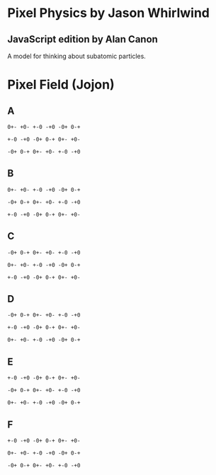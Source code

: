 # Pixel Physics by Jason Whirlwind

## JavaScript edition by Alan Canon

A model for thinking about subatomic particles.

# Pixel Field (Jojon)

## A

    0+- +0- +-0 -+0 -0+ 0-+

    +-0 -+0 -0+ 0-+ 0+- +0-

    -0+ 0-+ 0+- +0- +-0 -+0

## B

    0+- +0- +-0 -+0 -0+ 0-+

    -0+ 0-+ 0+- +0- +-0 -+0

    +-0 -+0 -0+ 0-+ 0+- +0-

## C

    -0+ 0-+ 0+- +0- +-0 -+0

    0+- +0- +-0 -+0 -0+ 0-+

    +-0 -+0 -0+ 0-+ 0+- +0-

## D

    -0+ 0-+ 0+- +0- +-0 -+0

    +-0 -+0 -0+ 0-+ 0+- +0-

    0+- +0- +-0 -+0 -0+ 0-+

## E

    +-0 -+0 -0+ 0-+ 0+- +0-

    -0+ 0-+ 0+- +0- +-0 -+0

    0+- +0- +-0 -+0 -0+ 0-+

## F

    +-0 -+0 -0+ 0-+ 0+- +0-

    0+- +0- +-0 -+0 -0+ 0-+

    -0+ 0-+ 0+- +0- +-0 -+0
